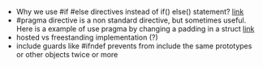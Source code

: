 * Why we use #if #else directives instead of if() else() statement? [link](https://stackoverflow.com/questions/22897946/why-use-preprocessor-if-statements-instead-of-if-else)
* #pragma directive is a non standard directive, but sometimes useful. Here is a example of use pragma by changing a padding in a struct [link](https://stackoverflow.com/questions/3318410/pragma-pack-effect?noredirect=1&lq=1)
* hosted vs freestanding implementation (?)
* include guards like #ifndef prevents from include the same prototypes or other objects twice or more
